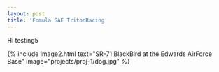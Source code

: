 ```yaml
---
layout: post
title: 'Fomula SAE TritonRacing'
---
```

Hi testing5

{% include image2.html text="SR-71 BlackBird at the Edwards AirForce Base" image="projects/proj-1/dog.jpg" %}
